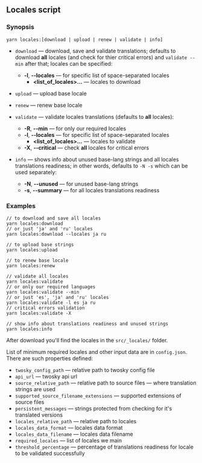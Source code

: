 ## Locales script

### Synopsis
```
yarn locales:[download | upload | renew | validate | info]
```

- `download` — download, save and validate translations; defaults to download **all** locales (and check for thier critical errors) and `validate --min` after that; locales can be specified:
  - **-l**, **--locales** — for specific list of space-separated locales
    - **<list_of_locales>...** — locales to download

- `upload` — upload base locale

- `renew` — renew base locale

- `validate` — validate locales translations (defaults to **all** locales):
  - **-R**, **--min** — for only our required locales
  - **-l**, **--locales** — for specific list of space-separated locales
    - **<list_of_locales>...** — locales to validate
  - **-X**, **--critical** — check **all** locales for critical errors

- `info` — shows info about unused base-lang strings and all locales translations readiness; in other words, defaults to `-N -s` which can be used separately:
  - **-N**, **--unused** — for unused base-lang strings
  - **-s**, **--summary** — for all locales translations readiness

### Examples
```
// to download and save all locales
yarn locales:download
// or just 'ja' and 'ru' locales
yarn locales:download --locales ja ru

// to upload base strings
yarn locales:upload

// to renew base locale
yarn locales:renew

// validate all locales
yarn locales:validate
// or only our required languages
yarn locales:validate --min
// or just 'es', 'ja' and 'ru' locales
yarn locales:validate -l es ja ru
// critical errors validation
yarn locales:validate -X

// show info about translations readiness and unused strings
yarn locales:info
```

After download you'll find the locales in the `src/_locales/` folder.

List of minimum required locales and other input data are in `config.json`. There are such properties defined:
- `twosky_config_path` — relative path to twosky config file
- `api_url` — twosky api url
- `source_relative_path` — relative path to source files — where translation strings are used
- `supported_source_filename_extensions` — supported extensions of source files
- `persistent_messages` — strings protected from checking for it's translated versions
- `locales_relative_path` — relative path to locales
- `locales_data_format` — locales data format
- `locales_data_filename` — locales data filename
- `required_locales` — list of locales we main
- `threshold_percentage` — percentage of translations readiness for locale to be validated successfully
